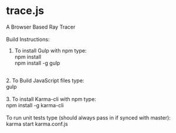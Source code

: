 # trace.js<br>
A Browser Based Ray Tracer<br>
<br>
Build Instructions:
<br>
1. To install Gulp with npm type:<br>
    npm install<br>
    npm install -g gulp<br>
<br>
2. To Build JavaScript files type:<br>
    gulp<br>
<br>
3. To install Karma-cli with npm type:<br>
    npm install -g karma-cli<br>
<br>
To run unit tests type (should always pass in if synced with master):<br>
    karma start karma.conf.js<br>
<br>